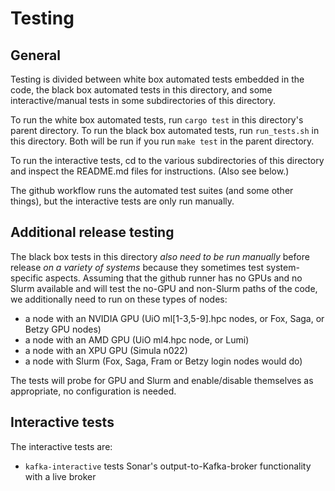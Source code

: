 # Testing

## General

Testing is divided between white box automated tests embedded in the code, the black box automated
tests in this directory, and some interactive/manual tests in some subdirectories of this directory.

To run the white box automated tests, run `cargo test` in this directory's parent directory.  To run
the black box automated tests, run `run_tests.sh` in this directory.  Both will be run if you run
`make test` in the parent directory.

To run the interactive tests, cd to the various subdirectories of this directory and inspect the
README.md files for instructions.  (Also see below.)

The github workflow runs the automated test suites (and some other things), but the interactive
tests are only run manually.

## Additional release testing

The black box tests in this directory *also need to be run manually* before release *on a variety of
systems* because they sometimes test system-specific aspects.  Assuming that the github runner has
no GPUs and no Slurm available and will test the no-GPU and non-Slurm paths of the code, we
additionally need to run on these types of nodes:

- a node with an NVIDIA GPU (UiO ml[1-3,5-9].hpc nodes, or Fox, Saga, or Betzy GPU nodes)
- a node with an AMD GPU (UiO ml4.hpc node, or Lumi)
- a node with an XPU GPU (Simula n022)
- a node with Slurm (Fox, Saga, Fram or Betzy login nodes would do)

The tests will probe for GPU and Slurm and enable/disable themselves as appropriate, no
configuration is needed.

## Interactive tests

The interactive tests are:

- `kafka-interactive` tests Sonar's output-to-Kafka-broker functionality with a live broker
